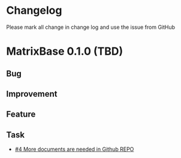 # Changelog

Please mark all change in change log and use the issue from GitHub

# MatrixBase 0.1.0 (TBD)

## Bug

## Improvement

## Feature

## Task

-   [#4 More documents are needed in Github REPO](https://github.com/matrixorigin/matrixbase/issues/4) 

